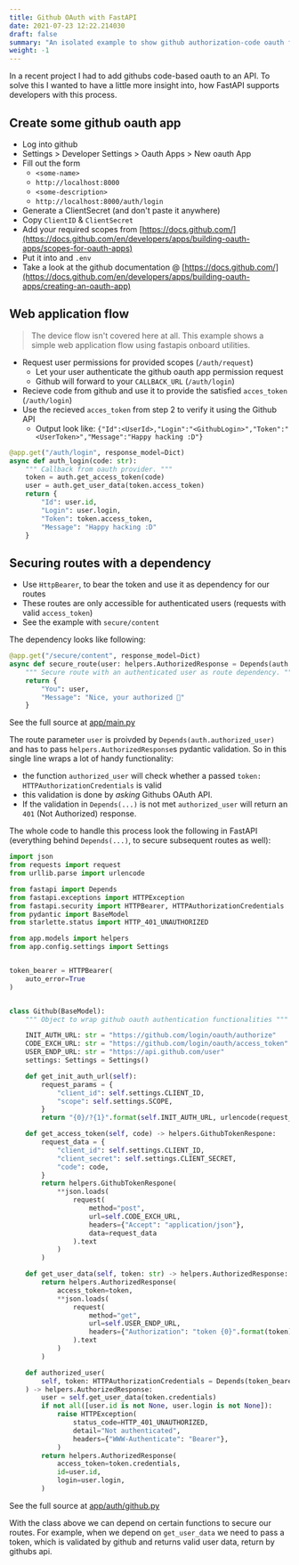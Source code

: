 ```yaml
--- 
title: Github OAuth with FastAPI 
date: 2021-07-23 12:22.214030
draft: false
summary: "An isolated example to show github authorization-code oauth flow in fastapi for web application flow + simple HttpBearer route dependency. This example can be used for all providers of code-based oauth authorization patterns."
weight: -1
---
```


In a recent project I had to add githubs code-based oauth to an API. To solve this I 
wanted to have a little more insight into, how FastAPI supports developers with this 
process.

## Create some github oauth app

* Log into github
* Settings > Developer Settings > Oauth Apps > New oauth App
* Fill out the form
  * `<some-name>`
  * `http://localhost:8000`
  * `<some-description>`
  * `http://localhost:8000/auth/login`
* Generate a ClientSecret (and don't paste it anywhere)
* Copy `ClientID` & `ClientSecret`
* Add your required scopes from [https://docs.github.com/](https://docs.github.com/en/developers/apps/building-oauth-apps/scopes-for-oauth-apps)
* Put it into and `.env`
* Take a look at the github documentation @ [https://docs.github.com/](https://docs.github.com/en/developers/apps/building-oauth-apps/creating-an-oauth-app)

## Web application flow

> The device flow isn't covered here at all. This example shows a simple web application 
> flow using fastapis onboard utilities.

* Request user permissions for provided scopes (`/auth/request`)
  * Let your user authenticate the github oauth app permission request
  * Github will forward to your `CALLBACK_URL` (`/auth/login`)
* Recieve code from github and use it to provide the satisfied `acces_token` (`/auth/login`)
* Use the recieved `acces_token` from step 2 to verify it using the Github API 
  * Output look like: `{"Id":<UserId>,"Login":"<GithubLogin>","Token":"<UserToken>","Message":"Happy hacking :D"}`

````Python
@app.get("/auth/login", response_model=Dict)
async def auth_login(code: str):
    """ Callback from oauth provider. """
    token = auth.get_access_token(code)
    user = auth.get_user_data(token.access_token)
    return {
        "Id": user.id,
        "Login": user.login,
        "Token": token.access_token,
        "Message": "Happy hacking :D"
    }
````

## Securing routes with a dependency
* Use `HttpBearer`, to bear the token and use it as dependency for our routes
* These routes are only accessible for authenticated users (requests with valid `access_token`) 
* See the example with `secure/content`

The dependency looks like following:

````Python
@app.get("/secure/content", response_model=Dict)
async def secure_route(user: helpers.AuthorizedResponse = Depends(auth.authorized_user)):
    """ Secure route with an authenticated user as route dependency. """
    return {
        "You": user,
        "Message": "Nice, your authorized 🎉"
    }

````

See the full source at [app/main.py](https://github.com/arrrrrmin/fastapi-github-oauth/blob/main/app/main.py)


The route parameter `user` is proivded by `Depends(auth.authorized_user)` and has to pass 
`helpers.AuthorizedResponse`s pydantic validation. So in this single line wraps a lot of 
handy functionality: 
* the function `authorized_user` will check whether a passed `token: HTTPAuthorizationCredentials` is valid
* this validation is done by *asking* Githubs OAuth API.
* If the validation in `Depends(...)` is not met `authorized_user` will return an `401` (Not Authorized) response.

The whole code to handle this process look the following in FastAPI (everything behind 
`Depends(...)`, to secure subsequent routes as well):

````Python
import json
from requests import request
from urllib.parse import urlencode

from fastapi import Depends
from fastapi.exceptions import HTTPException
from fastapi.security import HTTPBearer, HTTPAuthorizationCredentials
from pydantic import BaseModel
from starlette.status import HTTP_401_UNAUTHORIZED

from app.models import helpers
from app.config.settings import Settings


token_bearer = HTTPBearer(
    auto_error=True
)


class Github(BaseModel):
    """ Object to wrap github oauth authentication functionalities """

    INIT_AUTH_URL: str = "https://github.com/login/oauth/authorize"
    CODE_EXCH_URL: str = "https://github.com/login/oauth/access_token"
    USER_ENDP_URL: str = "https://api.github.com/user"
    settings: Settings = Settings()

    def get_init_auth_url(self):
        request_params = {
            "client_id": self.settings.CLIENT_ID,
            "scope": self.settings.SCOPE,
        }
        return "{0}/?{1}".format(self.INIT_AUTH_URL, urlencode(request_params))

    def get_access_token(self, code) -> helpers.GithubTokenRespone:
        request_data = {
            "client_id": self.settings.CLIENT_ID,
            "client_secret": self.settings.CLIENT_SECRET,
            "code": code,
        }
        return helpers.GithubTokenRespone(
            **json.loads(
                request(
                    method="post",
                    url=self.CODE_EXCH_URL,
                    headers={"Accept": "application/json"},
                    data=request_data
                ).text
            )
        )

    def get_user_data(self, token: str) -> helpers.AuthorizedResponse:
        return helpers.AuthorizedResponse(
            access_token=token,
            **json.loads(
                request(
                    method="get",
                    url=self.USER_ENDP_URL,
                    headers={"Authorization": "token {0}".format(token)}
                ).text
            )
        )

    def authorized_user(
        self, token: HTTPAuthorizationCredentials = Depends(token_bearer)
    ) -> helpers.AuthorizedResponse:
        user = self.get_user_data(token.credentials)
        if not all([user.id is not None, user.login is not None]):
            raise HTTPException(
                status_code=HTTP_401_UNAUTHORIZED,
                detail="Not authenticated",
                headers={"WWW-Authenticate": "Bearer"},
            )
        return helpers.AuthorizedResponse(
            access_token=token.credentials,
            id=user.id,
            login=user.login,
        )
````

See the full source at [app/auth/github.py](https://github.com/arrrrrmin/fastapi-github-oauth/blob/main/app/auth/github.py)

With the class above we can depend on certain functions to secure our routes. For example,
when we depend on `get_user_data` we need to pass a token, which is validated by github 
and returns valid user data, return by githubs api.


